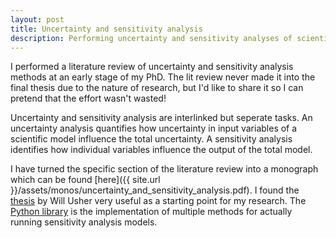 ```yaml
---
layout: post
title: Uncertainty and sensitivity analysis
description: Performing uncertainty and sensitivity analyses of scientific models is an essential aspect of the development process. This post introduces a short monograph on different sensitivity and uncertainty quantification methodologies which can be used to investigate quantitative models.
---
```


I performed a literature review of uncertainty and sensitivity analysis methods at an early stage of my PhD. The lit review never made it into the final thesis due to the nature of research, but I'd like to share it so I can pretend that the effort wasn't wasted!

Uncertainty and sensitivity analysis are interlinked but seperate tasks. An uncertainty analysis quantifies how uncertainty in input variables of a scientific model influence the total uncertainty. A sensitivity analysis identifies how individual variables influence the output of the total model. 

I have turned the specific section of the literature review into a monograph which can be found [here]({{ site.url }}/assets/monos/uncertainty_and_sensitivity_analysis.pdf). I found the [thesis](https://www.researchgate.net/publication/308618624_The_Value_of_Learning_about_Critical_Energy_System_Uncertainties) by Will Usher very useful as a starting point for my research. The [Python library](https://github.com/SALib/SALib) is the implementation of multiple methods for actually running sensitivity analysis models.